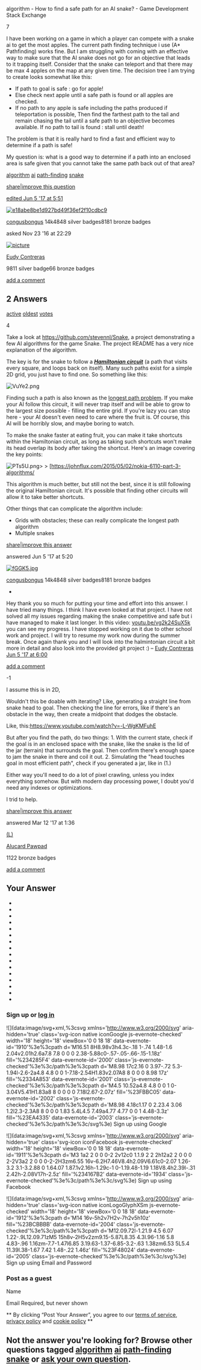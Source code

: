 algorithm - How to find a safe path for an AI snake? - Game Development Stack Exchange

7

I have been working on a game in which a player can compete with a snake ai to get the most apples. The current path finding technique i use (A* Pathfinding) works fine. But I am struggling with coming with an effective way to make sure that the AI snake does not go for an objective that leads to it trapping itself. Consider that the snake can teleport and that there may be max 4 apples on the map at any given time. The decision tree I am trying to create looks somewhat like this:

- If path to goal is safe : go for apple!
- Else check next apple until a safe path is found or all apples are checked.
- If no path to any apple is safe including the paths produced if teleportation is possible, Then find the farthest path to the tail and remain chasing the tail until a safe path to an objective becomes available. If no path to tail is found : stall until death!

The problem is that it is really hard to find a fast and efficient way to determine if a path is safe!

My question is: what is a good way to determine if a path into an enclosed area is safe given that you cannot take the same path back out of that area?

 [algorithm](https://gamedev.stackexchange.com/questions/tagged/algorithm)  [ai](https://gamedev.stackexchange.com/questions/tagged/ai)  [path-finding](https://gamedev.stackexchange.com/questions/tagged/path-finding)  [snake](https://gamedev.stackexchange.com/questions/tagged/snake)

[share](https://gamedev.stackexchange.com/q/133460)|[improve this question](https://gamedev.stackexchange.com/posts/133460/edit)

 [edited Jun 5 '17 at 5:51](https://gamedev.stackexchange.com/posts/133460/revisions)

 [![e18abe8be1d927bd49f36ef2f10cdbc9](../_resources/0393ddbeb45d409d2dfc900458ab8f3e.jpg)](https://gamedev.stackexchange.com/users/26250/congusbongus)

 [congusbongus](https://gamedev.stackexchange.com/users/26250/congusbongus)
 14k4848 silver badges8181 bronze badges

asked Nov 23 '16 at 22:29

 [![picture](../_resources/9f89ecbb2c102241ab303ba9dad5a5d5.jpg)](https://gamedev.stackexchange.com/users/89828/eudy-contreras)

 [Eudy Contreras](https://gamedev.stackexchange.com/users/89828/eudy-contreras)

 9811 silver badge66 bronze badges

 [add a comment]()

##  2 Answers

 [active](https://gamedev.stackexchange.com/questions/133460/how-to-find-a-safe-path-for-an-ai-snake?answertab=active#tab-top)  [oldest](https://gamedev.stackexchange.com/questions/133460/how-to-find-a-safe-path-for-an-ai-snake?answertab=oldest#tab-top)  [votes](https://gamedev.stackexchange.com/questions/133460/how-to-find-a-safe-path-for-an-ai-snake?answertab=votes#tab-top)

4

Take a look at https://github.com/stevennl/Snake, a project demonstrating a few AI algorithms for the game Snake. The project README has a very nice explanation of the algorithm.

The key is for the snake to follow a [***Hamiltonian circuit***](https://en.wikipedia.org/wiki/Hamiltonian_path) (a path that visits every square, and loops back on itself). Many such paths exist for a simple 2D grid, you just have to find one. So something like this:

![VuYe2.png](../_resources/0820b404f32fc74a7f5eb3e716fb4a37.png)

Finding such a path is also known as the [longest path problem](https://en.wikipedia.org/wiki/Longest_path_problem). If you make your AI follow this circuit, it will never trap itself and will be able to grow to the largest size possible - filling the entire grid. If you're lazy you can stop here - your AI doesn't even need to care where the fruit is. Of course, this AI will be horribly slow, and maybe boring to watch.

To make the snake faster at eating fruit, you can make it take shortcuts within the Hamiltonian circuit, as long as taking such shortcuts won't make its head overlap its body after taking the shortcut. Here's an image covering the key points:

>

![PTs5U.png](../_resources/002be4dabf5c1f812d6c5000ec151d2f.png)>   > [https://johnflux.com/2015/05/02/nokia-6110-part-3-algorithms/

This algorithm is much better, but still not the best, since it is still following the original Hamiltonian circuit. It's possible that finding other circuits will allow it to take better shortcuts.

Other things that can complicate the algorithm include:

- Grids with obstacles; these can really complicate the longest path algorithm
- Multiple snakes

[share](https://gamedev.stackexchange.com/a/142067)|[improve this answer](https://gamedev.stackexchange.com/posts/142067/edit)

answered Jun 5 '17 at 5:20

 [![fGGK5.jpg](../_resources/0393ddbeb45d409d2dfc900458ab8f3e.jpg)](https://gamedev.stackexchange.com/users/26250/congusbongus)

 [congusbongus](https://gamedev.stackexchange.com/users/26250/congusbongus)
 14k4848 silver badges8181 bronze badges

-

 Hey thank you so much for putting your time and effort into this answer. I have tried many things. I think I have even looked at that project. I have not solved all my issues regarding making the snake competitive and safe but i have managed to make it last longer. In this video: [youtu.be/vg2k24SuX5k](https://youtu.be/vg2k24SuX5k) you can see my progress. I have stopped working on it due to other school work and project. I will try to resume my work now during the summer break. Once again thank you and I will look into the halmintonian circuit a bit more in detail and also look into the provided git project :) – [Eudy Contreras](https://gamedev.stackexchange.com/users/89828/eudy-contreras)  [Jun 5 '17 at 6:00](https://gamedev.stackexchange.com/questions/133460/how-to-find-a-safe-path-for-an-ai-snake#comment252338_142067)

 [add a comment]()

-1

I assume this is in 2D,

Wouldn't this be doable with iterating? Like, generating a straight line from snake head to goal. Then checking the line for errors, like if there's an obstacle in the way, then create a midpoint that dodges the obstacle.

Like, this:https://www.youtube.com/watch?v=-L-WgKMFuhE

But after you find the path, do two things: 1. With the current state, check if the goal is in an enclosed space with the snake, like the snake is the lid of the jar (terrain) that surrounds the goal. Then confirm there's enough space to jam the snake in there and coil it out. 2. Simulating the "head touches goal in most efficient path", check if you generated a jar, like in (1.)

Either way you'll need to do a lot of pixel crawling, unless you index everything somehow. But with modern day processing power, I doubt you'd need any indexes or optimizations.

I trid to help.

[share](https://gamedev.stackexchange.com/a/138515)|[improve this answer](https://gamedev.stackexchange.com/posts/138515/edit)

answered Mar 12 '17 at 1:36

 [(L)](https://gamedev.stackexchange.com/users/98748/alucard-pawpad)

 [Alucard Pawpad](https://gamedev.stackexchange.com/users/98748/alucard-pawpad)

 1122 bronze badges

 [add a comment]()

##  Your Answer

-
-
-
-
-
-
-
-
-
-
-
-
-
-
-
-

### Sign up or [log in](https://gamedev.stackexchange.com/users/login?ssrc=question_page&returnurl=https%3a%2f%2fgamedev.stackexchange.com%2fquestions%2f133460%2fhow-to-find-a-safe-path-for-an-ai-snake%23new-answer)

 ![](data:image/svg+xml,%3csvg xmlns='http://www.w3.org/2000/svg' aria-hidden='true' class='svg-icon native iconGoogle js-evernote-checked' width='18' height='18' viewBox='0 0 18 18' data-evernote-id='1910'%3e%3cpath d='M16.51 8H8.98v3h4.3c-.18 1-.74 1.48-1.6 2.04v2.01h2.6a7.8 7.8 0 0 0 2.38-5.88c0-.57-.05-.66-.15-1.18z' fill='%234285F4' data-evernote-id='2000' class='js-evernote-checked'%3e%3c/path%3e%3cpath d='M8.98 17c2.16 0 3.97-.72 5.3-1.94l-2.6-2a4.8 4.8 0 0 1-7.18-2.54H1.83v2.07A8 8 0 0 0 8.98 17z' fill='%2334A853' data-evernote-id='2001' class='js-evernote-checked'%3e%3c/path%3e%3cpath d='M4.5 10.52a4.8 4.8 0 0 1 0-3.04V5.41H1.83a8 8 0 0 0 0 7.18l2.67-2.07z' fill='%23FBBC05' data-evernote-id='2002' class='js-evernote-checked'%3e%3c/path%3e%3cpath d='M8.98 4.18c1.17 0 2.23.4 3.06 1.2l2.3-2.3A8 8 0 0 0 1.83 5.4L4.5 7.49a4.77 4.77 0 0 1 4.48-3.3z' fill='%23EA4335' data-evernote-id='2003' class='js-evernote-checked'%3e%3c/path%3e%3c/svg%3e) Sign up using Google

 ![](data:image/svg+xml,%3csvg xmlns='http://www.w3.org/2000/svg' aria-hidden='true' class='svg-icon iconFacebook js-evernote-checked' width='18' height='18' viewBox='0 0 18 18' data-evernote-id='1911'%3e%3cpath d='M3 1a2 2 0 0 0-2 2v12c0 1.1.9 2 2 2h12a2 2 0 0 0 2-2V3a2 2 0 0 0-2-2H3zm6.55 16v-6.2H7.46V8.4h2.09V6.61c0-2.07 1.26-3.2 3.1-3.2.88 0 1.64.07 1.87.1v2.16h-1.29c-1 0-1.19.48-1.19 1.18V8.4h2.39l-.31 2.42h-2.08V17h-2.5z' fill='%234167B2' data-evernote-id='1934' class='js-evernote-checked'%3e%3c/path%3e%3c/svg%3e) Sign up using Facebook

 ![](data:image/svg+xml,%3csvg xmlns='http://www.w3.org/2000/svg' aria-hidden='true' class='svg-icon native iconLogoGlyphXSm js-evernote-checked' width='18' height='18' viewBox='0 0 18 18' data-evernote-id='1912'%3e%3cpath d='M14 16v-5h2v7H2v-7h2v5h10z' fill='%23BCBBBB' data-evernote-id='2004' class='js-evernote-checked'%3e%3c/path%3e%3cpath d='M12.09.72l-1.21.9 4.5 6.07 1.22-.9L12.09.71zM5 15h8v-2H5v2zm9.15-5.87L8.35 4.3l.96-1.16 5.8 4.83-.96 1.16zm-7.7-1.47l6.85 3.19.63-1.37-6.85-3.2-.63 1.38zm6.53 5L5.4 11.39l.38-1.67 7.42 1.48-.22 1.46z' fill='%23F48024' data-evernote-id='2005' class='js-evernote-checked'%3e%3c/path%3e%3c/svg%3e) Sign up using Email and Password

### Post as a guest

 Name

 Email
Required, but never shown

** By clicking “Post Your Answer”, you agree to our [terms of service](https://stackoverflow.com/legal/terms-of-service/public), [privacy policy](https://stackoverflow.com/legal/privacy-policy) and [cookie policy](https://stackoverflow.com/legal/cookie-policy)  **

## Not the answer you're looking for? Browse other questions tagged [algorithm](https://gamedev.stackexchange.com/questions/tagged/algorithm)  [ai](https://gamedev.stackexchange.com/questions/tagged/ai)  [path-finding](https://gamedev.stackexchange.com/questions/tagged/path-finding)  [snake](https://gamedev.stackexchange.com/questions/tagged/snake) or [ask your own question](https://gamedev.stackexchange.com/questions/ask).